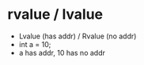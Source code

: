 # rvalue / lvalue

* Lvalue (has addr) / Rvalue (no addr)
* int a = 10;
* a has addr, 10 has no addr
